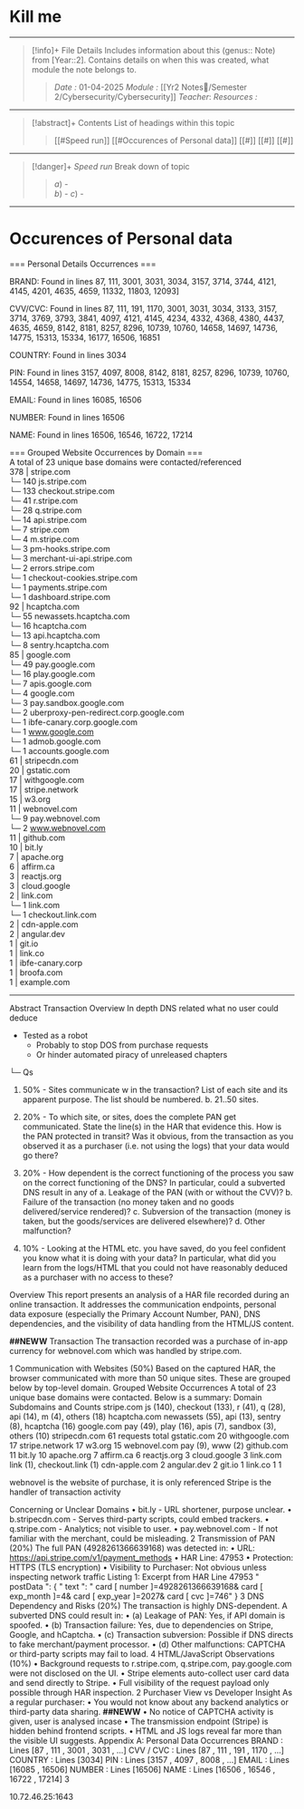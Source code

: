 # Kill me
---
> [!info]+ File Details
> Includes information about this (genus:: Note) from [Year::2]. Contains details on when this was created, what module the note belongs to.
> > *Date :*  01-04-2025
> > *Module :* [[Yr2 Notes📘/Semester 2/Cybersecurity/Cybersecurity]]
> > *Teacher*: 
> > *Resources :*

---
> [!abstract]+ Contents
> List of headings within this topic
> > [[#Speed run]]
> [[#Occurences of Personal data]]
> [[#]]
> [[#]]
> [[#]]

--- 
> [!danger]+ *Speed run*
> Break down of topic 
> > $a)$ -  
> $b)$ - 
> $c)$ - 

---

# Occurences of Personal data

=== Personal Details Occurrences ===  

BRAND: Found in lines 87, 111, 3001, 3031, 3034, 3157, 3714, 3744, 4121, 4145, 4201, 4635, 4659, 11332, 11803, 12093] 

CVV/CVC: Found in lines 87, 111, 191, 1170, 3001, 3031, 3034, 3133, 3157, 3714, 3769, 3793, 3841, 4097, 4121, 4145, 4234, 4332, 4368, 4380, 4437, 4635, 4659, 8142, 8181, 8257, 8296, 10739, 10760, 14658, 14697, 14736, 14775, 15313, 15334, 16177, 16506, 16851

COUNTRY: Found in lines 3034 

PIN: Found in lines 3157, 4097, 8008, 8142, 8181, 8257, 8296, 10739, 10760, 14554, 14658, 14697, 14736, 14775, 15313, 15334

EMAIL: Found in lines 16085, 16506

NUMBER: Found in lines 16506

NAME: Found in lines 16506, 16546, 16722, 17214
  
=== Grouped Website Occurrences by Domain ===  
A total of 23 unique base domains were contacted/referenced  
378 | stripe.com  
└─ 140 js.stripe.com  
└─ 133 checkout.stripe.com  
└─ 41 r.stripe.com  
└─ 28 q.stripe.com  
└─ 14 api.stripe.com  
└─ 7 stripe.com  
└─ 4 m.stripe.com  
└─ 3 pm-hooks.stripe.com  
└─ 3 merchant-ui-api.stripe.com  
└─ 2 errors.stripe.com  
└─ 1 checkout-cookies.stripe.com  
└─ 1 payments.stripe.com  
└─ 1 dashboard.stripe.com  
92 | hcaptcha.com  
└─ 55 newassets.hcaptcha.com  
└─ 16 hcaptcha.com  
└─ 13 api.hcaptcha.com  
└─ 8 sentry.hcaptcha.com  
85 | google.com  
└─ 49 pay.google.com  
└─ 16 play.google.com  
└─ 7 apis.google.com  
└─ 4 google.com  
└─ 3 pay.sandbox.google.com  
└─ 2 uberproxy-pen-redirect.corp.google.com  
└─ 1 ibfe-canary.corp.google.com  
└─ 1 www.google.com  
└─ 1 admob.google.com  
└─ 1 accounts.google.com  
61 | stripecdn.com  
20 | gstatic.com  
17 | withgoogle.com  
17 | stripe.network  
15 | w3.org  
11 | webnovel.com  
└─ 9 pay.webnovel.com  
└─ 2 www.webnovel.com  
11 | github.com  
10 | bit.ly  
7 | apache.org  
6 | affirm.ca  
3 | reactjs.org  
3 | cloud.google  
2 | link.com  
└─ 1 link.com  
└─ 1 checkout.link.com  
2 | cdn-apple.com  
2 | angular.dev  
1 | git.io  
1 | link.co  
1 | ibfe-canary.corp  
1 | broofa.com  
1 | example.com




---

Abstract 
Transaction
Overview
In depth 
DNS related
what no user could deduce
- Tested as a robot 
	- Probably to stop DOS from purchase requests
	- Or hinder automated piracy of unreleased chapters



└─
Qs
1) 50% - Sites communicate w in the transaction? List of each site and its apparent purpose. The list should be numbered. b. 21..50 sites. 

2) 20% - To which site, or sites, does the complete PAN get communicated. State the line(s) in the HAR that evidence this. How is the PAN protected in transit? Was it obvious, from the transaction as you observed it as a purchaser (i.e. not using the logs) that your data would go there? 

3) 20% - How dependent is the correct functioning of the process you saw on the correct functioning of the DNS? In particular, could a subverted DNS result in any of a. Leakage of the PAN (with or without the CVV)? b. Failure of the transaction (no money taken and no goods delivered/service rendered)? c. Subversion of the transaction (money is taken, but the goods/services are delivered elsewhere)? d. Other malfunction? 
   
4) 10% - Looking at the HTML etc. you have saved, do you feel confident you know what it is doing with your data? In particular, what did you learn from the logs/HTML that you could not have reasonably deduced as a purchaser with no access to these?




Overview
This report presents an analysis of a HAR file recorded during an
online transaction. It addresses the communication endpoints, personal data exposure
(especially the Primary Account Number, PAN), DNS dependencies, and the visibility of
data handling from the HTML/JS content.

**##NEWW** 
Transaction
The transaction recorded was a purchase of in-app currency for webnovel.com which was handled by stripe.com. 

1 Communication with Websites (50%)
Based on the captured HAR, the browser communicated with more than 50 unique sites.
These are grouped below by top-level domain.
Grouped Website Occurrences
A total of 23 unique base domains were contacted. Below is a summary:
Domain Subdomains and Counts
stripe.com js (140), checkout (133), r (41), q (28), api (14), m (4), others (18)
hcaptcha.com newassets (55), api (13), sentry (8), hcaptcha (16)
google.com pay (49), play (16), apis (7), sandbox (3), others (10)
stripecdn.com 61 requests total
gstatic.com 20
withgoogle.com 17
stripe.network 17
w3.org 15
webnovel.com pay (9), www (2)
github.com 11
bit.ly 10
apache.org 7
affirm.ca 6
reactjs.org 3
cloud.google 3
link.com link (1), checkout.link (1)
cdn-apple.com 2
angular.dev 2
git.io 1
link.co 1
1

webnovel is the website of purchase, it is only referenced 
Stripe is the handler of transaction activity


Concerning or Unclear Domains
• bit.ly - URL shortener, purpose unclear.
• b.stripecdn.com - Serves third-party scripts, could embed trackers.
• q.stripe.com - Analytics; not visible to user.
• pay.webnovel.com - If not familiar with the merchant, could be misleading.
2 Transmission of PAN (20%)
The full PAN (4928261366639168) was detected in:
• URL: https://api.stripe.com/v1/payment_methods
• HAR Line: 47953
• Protection: HTTPS (TLS encryption)
• Visibility to Purchaser: Not obvious unless inspecting network traffic
Listing 1: Excerpt from HAR Line 47953
" postData ": {
" text ": " card [ number ]=4928261366639168& card [ exp_month ]=4& card
[ exp_year ]=2027& card [ cvc ]=746"
}
3 DNS Dependency and Risks (20%)
The transaction is highly DNS-dependent. A subverted DNS could result in:
• (a) Leakage of PAN: Yes, if API domain is spoofed.
• (b) Transaction failure: Yes, due to dependencies on Stripe, Google, and hCaptcha.
• (c) Transaction subversion: Possible if DNS directs to fake merchant/payment
processor.
• (d) Other malfunctions: CAPTCHA or third-party scripts may fail to load.
4 HTML/JavaScript Observations (10%)
• Background requests to r.stripe.com, q.stripe.com, pay.google.com were not
disclosed on the UI.
• Stripe elements auto-collect user card data and send directly to Stripe.
• Full visibility of the request payload only possible through HAR inspection.
2
Purchaser View vs Developer Insight
As a regular purchaser:
• You would not know about any backend analytics or third-party data sharing.
**##NEWW** • No notice of CAPTCHA activity is given, user is analysed incase 
• The transmission endpoint (Stripe) is hidden behind frontend scripts.
• HTML and JS logs reveal far more than the visible UI suggests.
Appendix A: Personal Data Occurrences
BRAND : Lines [87 , 111 , 3001 , 3031 , ...]
CVV / CVC : Lines [87 , 111 , 191 , 1170 , ...]
COUNTRY : Lines [3034]
PIN : Lines [3157 , 4097 , 8008 , ...]
EMAIL : Lines [16085 , 16506]
NUMBER : Lines [16506]
NAME : Lines [16506 , 16546 , 16722 , 17214]
3


10.72.46.25:1643